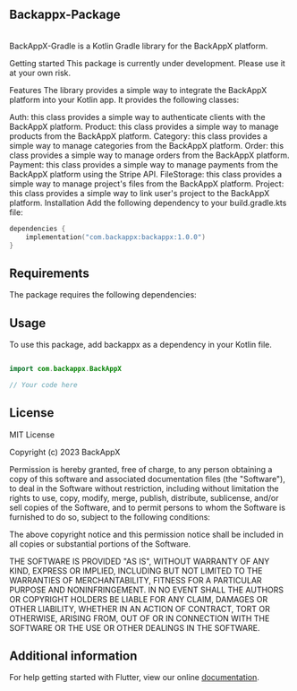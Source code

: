 ## Backappx-Package

<BR>
BackAppX-Gradle is a Kotlin Gradle library for the BackAppX platform.

Getting started
This package is currently under development. Please use it at your own risk.

Features
The library provides a simple way to integrate the BackAppX platform into your Kotlin app.
It provides the following classes:

Auth: this class provides a simple way to authenticate clients with the BackAppX platform.
Product: this class provides a simple way to manage products from the BackAppX platform.
Category: this class provides a simple way to manage categories from the BackAppX platform.
Order: this class provides a simple way to manage orders from the BackAppX platform.
Payment: this class provides a simple way to manage payments from the BackAppX platform using the Stripe API.
FileStorage: this class provides a simple way to manage project's files from the BackAppX platform.
Project: this class provides a simple way to link user's project to the BackAppX platform.
Installation
Add the following dependency to your build.gradle.kts file:

```kotlin
dependencies {
    implementation("com.backappx:backappx:1.0.0")
}
```

## Requirements
The package requires the following dependencies: <br>




## Usage
To use this package, add backappx as a dependency in your Kotlin file.

```Kotlin

import com.backappx.BackAppX

// Your code here


```

## License

MIT License

Copyright (c) 2023 BackAppX

Permission is hereby granted, free of charge, to any person obtaining a copy
of this software and associated documentation files (the "Software"), to deal
in the Software without restriction, including without limitation the rights
to use, copy, modify, merge, publish, distribute, sublicense, and/or sell
copies of the Software, and to permit persons to whom the Software is
furnished to do so, subject to the following conditions:

The above copyright notice and this permission notice shall be included in all
copies or substantial portions of the Software.

THE SOFTWARE IS PROVIDED "AS IS", WITHOUT WARRANTY OF ANY KIND, EXPRESS OR
IMPLIED, INCLUDING BUT NOT LIMITED TO THE WARRANTIES OF MERCHANTABILITY,
FITNESS FOR A PARTICULAR PURPOSE AND NONINFRINGEMENT. IN NO EVENT SHALL THE
AUTHORS OR COPYRIGHT HOLDERS BE LIABLE FOR ANY CLAIM, DAMAGES OR OTHER
LIABILITY, WHETHER IN AN ACTION OF CONTRACT, TORT OR OTHERWISE, ARISING FROM,
OUT OF OR IN CONNECTION WITH THE SOFTWARE OR THE USE OR OTHER DEALINGS IN THE
SOFTWARE.


## Additional information

For help getting started with Flutter, view our online [documentation](https://back-app-x-documentation.vercel.app/).
